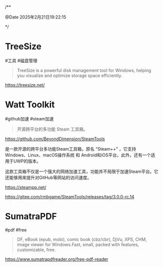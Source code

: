 /**

@Date 2025年2月21日19:22:15

*/



# TreeSize

#工具 #磁盘管理

> TreeSize is a powerful disk management tool for Windows, helping you visualize and optimize storage space efficiently.

https://treesize.net/



# Watt Toolkit

#github加速 #steam加速

> 开源跨平台的多功能 Steam 工具箱。

https://github.com/BeyondDimension/SteamTools



是一款开源的跨平台多功能Steam工具箱，原名 “Steam++” ，它支持Windows、Linux、macOS操作系统 和 Android和iOS平台，此外，还有一个适用于UWP的版本。



这款工具箱不仅是一个强大的网络加速工具，功能并不局限于加速Steam平台。它还能够用来提升对GitHub等网站的访问速度。

https://steampp.net/

https://gitee.com/rmbgame/SteamTools/releases/tag/3.0.0-rc.14



# **SumatraPDF**

#pdf #free

> DF, eBook (epub, mobi), comic book (cbz/cbr), DjVu, XPS, CHM, image viewer for Windows.Fast, small, packed with features, customizable, free.

https://www.sumatrapdfreader.org/free-pdf-reader



